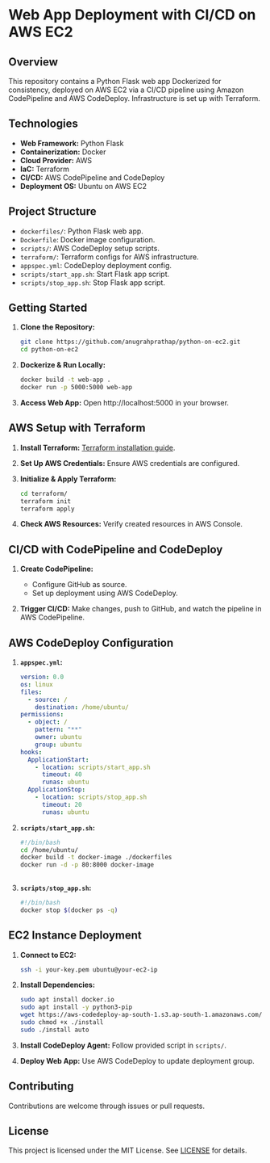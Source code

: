 
# Web App Deployment with CI/CD on AWS EC2

## Overview

This repository contains a Python Flask web app Dockerized for consistency, deployed on AWS EC2 via a CI/CD pipeline using Amazon CodePipeline and AWS CodeDeploy. Infrastructure is set up with Terraform.

## Technologies

- **Web Framework:** Python Flask
- **Containerization:** Docker
- **Cloud Provider:** AWS
- **IaC:** Terraform
- **CI/CD:** AWS CodePipeline and CodeDeploy
- **Deployment OS:** Ubuntu on AWS EC2

## Project Structure

- `dockerfiles/`: Python Flask web app.
- `Dockerfile`: Docker image configuration.
- `scripts/`: AWS CodeDeploy setup scripts.
- `terraform/`: Terraform configs for AWS infrastructure.
- `appspec.yml`: CodeDeploy deployment config.
- `scripts/start_app.sh`: Start Flask app script.
- `scripts/stop_app.sh`: Stop Flask app script.

## Getting Started

1. **Clone the Repository:**
   ```bash
   git clone https://github.com/anugrahprathap/python-on-ec2.git
   cd python-on-ec2
   ```

2. **Dockerize & Run Locally:**
   ```bash
   docker build -t web-app .
   docker run -p 5000:5000 web-app
   ```

3. **Access Web App:**
   Open http://localhost:5000 in your browser.

## AWS Setup with Terraform

1. **Install Terraform:**
   [Terraform installation guide](https://learn.hashicorp.com/tutorials/terraform/install-cli).

2. **Set Up AWS Credentials:**
   Ensure AWS credentials are configured.

3. **Initialize & Apply Terraform:**
   ```bash
   cd terraform/
   terraform init
   terraform apply
   ```

4. **Check AWS Resources:**
   Verify created resources in AWS Console.

## CI/CD with CodePipeline and CodeDeploy

1. **Create CodePipeline:**
   - Configure GitHub as source.
   - Set up deployment using AWS CodeDeploy.

2. **Trigger CI/CD:**
   Make changes, push to GitHub, and watch the pipeline in AWS CodePipeline.

## AWS CodeDeploy Configuration

1. **`appspec.yml`:**
   ```yaml
   version: 0.0
   os: linux
   files:
     - source: /
       destination: /home/ubuntu/
   permissions:
     - object: /
       pattern: "**"
       owner: ubuntu
       group: ubuntu
   hooks:
     ApplicationStart:
       - location: scripts/start_app.sh
         timeout: 40
         runas: ubuntu
     ApplicationStop:
       - location: scripts/stop_app.sh
         timeout: 20
         runas: ubuntu
   ```

2. **`scripts/start_app.sh`:**
   ```bash
   #!/bin/bash
   cd /home/ubuntu/
   docker build -t docker-image ./dockerfiles
   docker run -d -p 80:8000 docker-image
     
   ```

3. **`scripts/stop_app.sh`:**
   ```bash
   #!/bin/bash
   docker stop $(docker ps -q)
   ```

## EC2 Instance Deployment

1. **Connect to EC2:**
   ```bash
   ssh -i your-key.pem ubuntu@your-ec2-ip
   ```

2. **Install Dependencies:**
   ```bash
   sudo apt install docker.io
   sudo apt install -y python3-pip
   wget https://aws-codedeploy-ap-south-1.s3.ap-south-1.amazonaws.com/latest/install
   sudo chmod +x ./install
   sudo ./install auto
   ```

3. **Install CodeDeploy Agent:**
   Follow provided script in `scripts/`.

4. **Deploy Web App:**
   Use AWS CodeDeploy to update deployment group.

## Contributing

Contributions are welcome through issues or pull requests.

## License

This project is licensed under the MIT License. See [LICENSE](LICENSE) for details.
